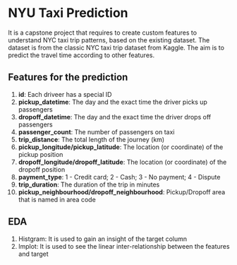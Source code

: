 # NYU Taxi Prediction
It is a capstone project that requires to create custom features to understand NYC taxi trip patterns, based on the existing dataset. The dataset is from the classic NYC taxi trip dataset from Kaggle. The aim is to predict the travel time according to other features.

## Features for the prediction
1. __id__: Each driveer has a special ID
2. __pickup_datetime__: The day and the exact time the driver picks up passengers
3. __dropoff_datetime__: The day and the exact time the driver drops off passengers
4. __passenger_count__: The number of passengers on taxi
5. __trip_distance__: The total length of the journey (km)
6. __pickup_longitude/pickup_latitude__: The location (or coordinate) of the pickup position
7. __dropoff_longitude/dropoff_latitude__: The location (or coordinate) of the dropoff position
8. __payment_type__: 1 - Credit card; 2 - Cash; 3 - No payment; 4 - Dispute
9. __trip_duration__: The duration of the trip in minutes
10. __pickup_neighbourhood/dropoff_neighbourhood__: Pickup/Dropoff area that is named in area code

## EDA
1. Histgram: It is used to gain an insight of the target column
2. lmplot: It is used to see the linear inter-relationship between the features and target
